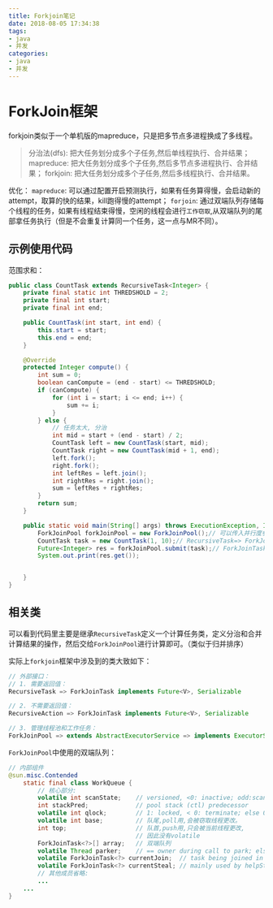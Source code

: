 ```yaml
---
title: Forkjoin笔记
date: 2018-08-05 17:34:38
tags: 
- java
- 并发
categories:
- java
- 并发
---
```



# ForkJoin框架
forkjoin类似于一个单机版的mapreduce，只是把多节点多进程换成了多线程。
> 分治法(dfs): 把大任务划分成多个子任务,然后单线程执行、合并结果；
mapreduce: 把大任务划分成多个子任务,然后多节点多进程执行、合并结果；
forkjoin:  把大任务划分成多个子任务,然后多线程执行、合并结果。

优化：
`mapreduce`: 可以通过配置开启预测执行，如果有任务算得慢，会启动新的attempt，取算的快的结果，kill跑得慢的attempt；
`forjoin`: 通过双端队列存储每个线程的任务，如果有线程结束得慢，空闲的线程会进行`工作窃取`,从双端队列的尾部拿任务执行（但是不会重复计算同一个任务，这一点与MR不同）。

## 示例使用代码
范围求和：
```java
public class CountTask extends RecursiveTask<Integer> {
    private final static int THREDSHOLD = 2;
    private final int start;
    private final int end;

    public CountTask(int start, int end) {
        this.start = start;
        this.end = end;
    }

    @Override
    protected Integer compute() {
        int sum = 0;
        boolean canCompute = (end - start) <= THREDSHOLD;
        if (canCompute) {
            for (int i = start; i <= end; i++) {
                sum += i;
            }
        } else {
            // 任务太大, 分治
            int mid = start + (end - start) / 2;
            CountTask left = new CountTask(start, mid);
            CountTask right = new CountTask(mid + 1, end);
            left.fork();
            right.fork();
            int leftRes = left.join();
            int rightRes = right.join();
            sum = leftRes + rightRes;
        }
        return sum;
    }

    public static void main(String[] args) throws ExecutionException, InterruptedException {
        ForkJoinPool forkJoinPool = new ForkJoinPool();// 可以传入并行度参数, 不传则默认从RunningTime取核数作为并行度
        CountTask task = new CountTask(1, 10);// RecursiveTask=> ForkJoinTask
        Future<Integer> res = forkJoinPool.submit(task);// ForkJoinTask
        System.out.print(res.get());


    }
}

```

## 相关类
可以看到代码里主要是继承`RecursiveTask`定义一个计算任务类，定义分治和合并计算结果的操作，然后交给`ForkJoinPool`进行计算即可。（类似于归并排序）

实际上`forkjoin`框架中涉及到的类大致如下：
```java
// 外部接口：
// 1. 需要返回值：
RecursiveTask => ForkJoinTask implements Future<V>, Serializable

// 2. 不需要返回值：
RecursiveAction => ForkJoinTask implements Future<V>, Serializable

// 3. 管理线程池和工作任务：
ForkJoinPool => extends AbstractExecutorService => implements ExecutorService
```

`ForkJoinPool`中使用的双端队列：
```java
// 内部组件 
@sun.misc.Contended
    static final class WorkQueue {
        // 核心部分: 
        volatile int scanState;    // versioned, <0: inactive; odd:scanning
        int stackPred;             // pool stack (ctl) predecessor
        volatile int qlock;        // 1: locked, < 0: terminate; else 0
        volatile int base;         // 队尾,poll用,会被窃取线程更改。
        int top;                   // 队首,push用,只会被当前线程更改,
                                   // 因此没有volatile
        ForkJoinTask<?>[] array;   // 双端队列
        volatile Thread parker;    // == owner during call to park; else null
        volatile ForkJoinTask<?> currentJoin;  // task being joined in awaitJoin
        volatile ForkJoinTask<?> currentSteal; // mainly used by helpStealer
        // 其他成员省略:
        ... 
    ... 
}
```




